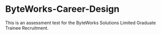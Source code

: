 # ByteWorks-Career-Design
This is an assessment test for the ByteWorks Solutions Limited Graduate Trainee Recruitment. 
